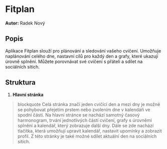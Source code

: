 # Fitplan
**Autor:** Radek Nový
## Popis
Aplikace Fitplan slouží pro plánování a sledování vašeho cvičení. Umožňuje naplánování celého dne, nastavní cílů pro každý den a grafy, které ukazují úrovně splnění. Můžete porovnávat své cvičení s přáteli a sdílet na sociálních sítích. 
## Struktura
1. **Hlavní stránka**
> blockquote
Celá stránka značí jeden cvičící den a mezi dny je možné se pohybovat přejetím prstem nebo zvolením dne v kalendáři ve spodní části. Na hlavní stránce se nachází samotný časový harmonogram, trvání jednotlivých částí cvičení, grafy s úrovněmi splnění a kalendář, který zobrazuje další dny. Dále se zde nachází tlačítka, která umožňují upravit kalendář, nastavit upomínky a zobrazit profil. Z této stránky je také možné sdílet aktuální den na sociálních sítích.
